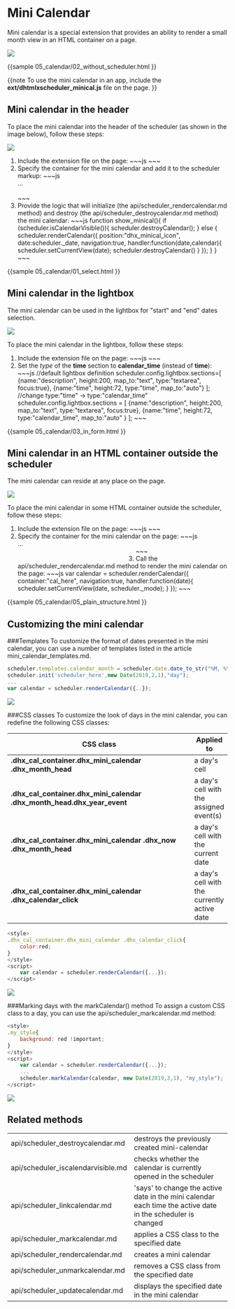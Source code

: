 Mini Calendar 
==============
Mini calendar is a special extension that provides an ability to render a small month view in an HTML container on a page.

<img src="mini_calendar.png"/>

{{sample
	05_calendar/02_without_scheduler.html
}}

{{note
To use the mini calendar in an app, include the **ext/dhtmlxscheduler_minical.js** file on the page.
}}


Mini calendar in the header
-----------------------------------
To place the mini calendar into the header of the scheduler (as shown in the image below), follow these steps:

<img src="calendar_in_header.png"/>

<ol>
	<li>Include the extension file on the page:
~~~js
<script src='/ext/dhtmlxscheduler_minical.js' type="text/javascript"></script>
~~~
	</li>
    <li>Specify the container for the mini calendar and add it to the scheduler markup:
~~~js
<div class="dhx_cal_navline">
	...
	<div class="dhx_cal_date"></div>
	<div class="dhx_minical_icon" id="dhx_minical_icon" 
    onclick="show_minical()">&nbsp;</div>
</div>
~~~
	</li>
    <li> Provide the logic that will initialize (the api/scheduler_rendercalendar.md method) and destroy (the api/scheduler_destroycalendar.md method) the mini calendar:
~~~js
function show_minical(){
	if (scheduler.isCalendarVisible()){
		scheduler.destroyCalendar();
	} else {
		scheduler.renderCalendar({
			position:"dhx_minical_icon",
			date:scheduler._date,
			navigation:true,
			handler:function(date,calendar){
				scheduler.setCurrentView(date);
				scheduler.destroyCalendar()
			}
		});
    }
}
~~~
	</li>
</ol>

{{sample
	05_calendar/01_select.html
}}


Mini calendar in the lightbox
----------------------------------
The mini calendar can be used in the lightbox for "start" and "end" dates selection.

<img src="in_the_lightbox.png"/>

To place the mini calendar in the lightbox, follow these steps:


<ol>
	<li>Include the extension file on the page:
~~~js
<script src='/ext/dhtmlxscheduler_minical.js' type="text/javascript"></script>
~~~
	</li>
    <li>Set the <i>type</i> of the <b>time</b> section to <b>calendar_time</b> (instead of <b>time</b>):
~~~js
//default lightbox definition
scheduler.config.lightbox.sections=[
  {name:"description", height:200, map_to:"text", type:"textarea", focus:true},
  {name:"time", height:72, type:"time", map_to:"auto"}
];
//change type:"time" -> type:"calendar_time"
scheduler.config.lightbox.sections = [
  {name:"description", height:200, map_to:"text", type:"textarea", focus:true},
  {name:"time", height:72, type:"calendar_time", map_to:"auto" }
];
~~~
	</li>
</ol>

{{sample
	05_calendar/03_in_form.html
}}

Mini calendar in an HTML container outside the scheduler
---------------------------------------------------------------------
The mini calendar can reside at any place on the page.

<img src="outside_the_scheduler.png"/>

To place the  mini calendar in some HTML container outside the scheduler, follow these steps:

<ol>
	<li>Include the extension file on the page:
~~~js
<script src='/ext/dhtmlxscheduler_minical.js' type="text/javascript"></script>
~~~
	</li>
    <li>Specify the container for the mini calendar on the page:
~~~js
<div id="scheduler_here" class="dhx_cal_container" ...>
...
</div>

<div style='float: left; padding:10px;'>
		<div id="cal_here" style='width:250px;'></div>
</div>
~~~
	</li>
    <li> Call the api/scheduler_rendercalendar.md method to render the mini calendar on the page:
~~~js
var calendar = scheduler.renderCalendar({
	container:"cal_here", 
	navigation:true,
	handler:function(date){
		scheduler.setCurrentView(date, scheduler._mode);
	}
});
~~~
	</li>
</ol>

{{sample
	05_calendar/05_plain_structure.html
}}

Customizing the mini calendar
---------------------------------------

###Templates
To customize the format of dates presented in the mini calendar, you can use a number of templates listed in the article mini_calendar_templates.md. 

~~~js
scheduler.templates.calendar_month = scheduler.date.date_to_str("%M, %Y");
scheduler.init('scheduler_here',new Date(2019,2,1),"day");
...
var calendar = scheduler.renderCalendar({..});
~~~

<img src="mini_calendar_custom_template.png"/>

###CSS classes
To customize the look of days in the mini calendar, you can redefine the following CSS classes: 

<table class="list"  cellspacing="0" cellpadding="5" border="0">
	<thead>
    	<th>CSS class</th>
    	<th>Applied to</th>
    </thead>
	<tbody>
	<tr>
		<td style="width:490px;text-align:left;font-weight: bold;">.dhx_cal_container.dhx_mini_calendar .dhx_month_head</td>
		<td>a day's cell</td>
	</tr>
	<tr>
		<td style="text-align:left;font-weight: bold;">.dhx_cal_container.dhx_mini_calendar .dhx_month_head.dhx_year_event</td>
		<td>a day's cell with the assigned event(s)</td>
	</tr>
	<tr>
		<td style="text-align:left;font-weight: bold;">.dhx_cal_container.dhx_mini_calendar .dhx_now .dhx_month_head</td>
		<td>a day's cell with the current date </td>
	</tr>
	<tr>
		<td style="text-align:left;font-weight: bold;">.dhx_cal_container.dhx_mini_calendar .dhx_calendar_click</td>
		<td>a day's cell with the currently active date</td>
	</tr>
	<tr>
    </tbody>
</table>

~~~js
<style>
.dhx_cal_container.dhx_mini_calendar .dhx_calendar_click{
    color:red;
}
</style>
<script>
	var calendar = scheduler.renderCalendar({...});
</script>
~~~

<img src="mini_calendar_custom_css.png"/>

###Marking days with the markCalendar() method
To assign a custom CSS class to a day, you can use the api/scheduler_markcalendar.md method:

~~~js
<style>
.my_style{
    background: red !important;
}
</style>
<script>
	var calendar = scheduler.renderCalendar({...});
 	...
	scheduler.markCalendar(calendar, new Date(2019,3,1), "my_style");
</script>
~~~


<img src="mini_calendar_custom_marking.png"/>


Related methods
--------------------------------------
<table class="webixdoc_links">
	<tbody>
    <tr>
		<td class="webixdoc_links0">  api/scheduler_destroycalendar.md</td>
		<td>destroys the previously created mini-calendar</td>
	</tr>
	<tr>
		<td class="webixdoc_links0">api/scheduler_iscalendarvisible.md</td>
		<td>checks whether the calendar is currently opened in the scheduler</td>
	</tr>
	<tr>
		<td class="webixdoc_links0">api/scheduler_linkcalendar.md</td>
		<td>'says' to change the active date in the mini calendar each time the active date in the scheduler is changed </td>
	</tr>
	<tr>
		<td class="webixdoc_links0">api/scheduler_markcalendar.md</td>
		<td>applies a CSS class to the specified date</td>
	</tr>
	<tr>
		<td class="webixdoc_links0"> api/scheduler_rendercalendar.md</td>
		<td>creates a mini calendar </td>
	</tr>
	<tr>
		<td class="webixdoc_links0">api/scheduler_unmarkcalendar.md</td>
		<td>removes a CSS class from the specified date</td>
	</tr>
	<tr>
		<td class="webixdoc_links0">api/scheduler_updatecalendar.md</td>
		<td>displays the specified date in the mini calendar</td>
	</tr>
	</tbody>
</table>

